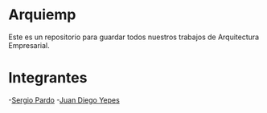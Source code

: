 # Arquiemp
Este es un repositorio para guardar todos nuestros trabajos de Arquitectura Empresarial.

# Integrantes
-[Sergio Pardo](https://github.com/SergioPardo55)
-[Juan Diego Yepes](https://github.com/juanyepesp)
